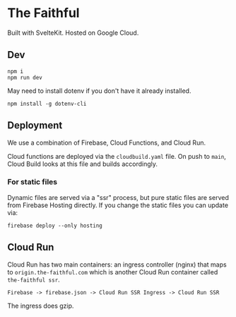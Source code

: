 # The Faithful

Built with SvelteKit. Hosted on Google Cloud.

## Dev

```
npm i
npm run dev
```

May need to install dotenv if you don't have it already installed.

```
npm install -g dotenv-cli
```

## Deployment 

We use a combination of Firebase, Cloud Functions, and Cloud Run.

Cloud functions are deployed via the `cloudbuild.yaml` file. On push to `main`, Cloud Build looks at this file and builds accordingly.

### For static files

Dynamic files are served via a "ssr" process, but pure static files are served from Firebase Hosting directly. If you change the static files you can update via:

```
firebase deploy --only hosting
```

## Cloud Run

Cloud Run has two main containers: an ingress controller (nginx) that maps to `origin.the-faithful.com` which is another Cloud Run container called `the-faithful ssr`.

```
Firebase -> firebase.json -> Cloud Run SSR Ingress -> Cloud Run SSR
```

The ingress does gzip. 